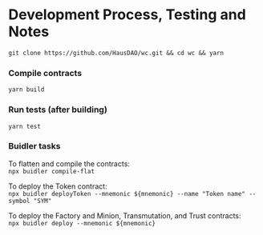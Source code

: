# Development Process, Testing and Notes

`git clone https://github.com/HausDAO/wc.git && cd wc && yarn`

### Compile contracts
`yarn build`

### Run tests (after building)
`yarn test`

### Buidler tasks
To flatten and compile the contracts:  
`npx buidler compile-flat`

To deploy the Token contract:  
`npx buidler deployToken --mnemonic ${mnemonic} --name "Token name" --symbol "SYM"`

To deploy the Factory and Minion, Transmutation, and Trust contracts:  
`npx buidler deploy --mnemonic ${mnemonic}`

